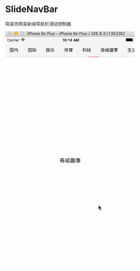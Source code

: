 # SlideNavBar
简易仿网易新闻导航栏滑动控制器


![image](https://github.com/wert1991216/SlideNavBar/blob/master/test.gif)
